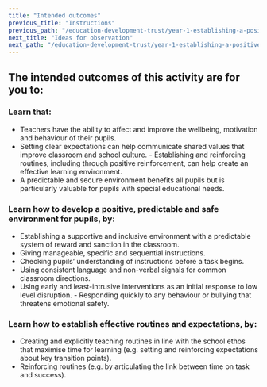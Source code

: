 ```yaml
---
title: "Intended outcomes"
previous_title: "Instructions"
previous_path: "/education-development-trust/year-1-establishing-a-positive-climate-for-learning/autumn-week-7-ect-instructions"
next_title: "Ideas for observation"
next_path: "/education-development-trust/year-1-establishing-a-positive-climate-for-learning/autumn-week-7-ect-ideas-for-observation"
---
```


## The intended outcomes of this activity are for you to:

### Learn that:

- Teachers have the ability to affect and improve the wellbeing, motivation and behaviour of their pupils.
- Setting clear expectations can help communicate shared values that improve classroom and school culture. - Establishing and reinforcing routines, including through positive reinforcement, can help create an effective learning environment.
- A predictable and secure environment benefits all pupils but is particularly valuable for pupils with special educational needs.

### Learn how to develop a positive, predictable and safe environment for pupils, by:

- Establishing a supportive and inclusive environment with a predictable system of reward and sanction in the classroom.
- Giving manageable, specific and sequential instructions.
- Checking pupils’ understanding of instructions before a task begins.
- Using consistent language and non-verbal signals for common classroom directions.
- Using early and least-intrusive interventions as an initial response to low level disruption. - Responding quickly to any behaviour or bullying that threatens emotional safety.

### Learn how to establish effective routines and expectations, by:

- Creating and explicitly teaching routines in line with the school ethos that maximise time for learning (e.g. setting and reinforcing expectations about key transition points).
- Reinforcing routines (e.g. by articulating the link between time on task and success).
